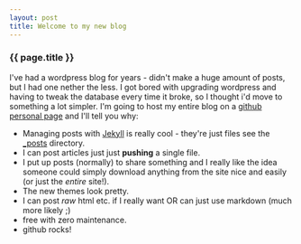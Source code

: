 ```yaml
---
layout: post
title: Welcome to my new blog
---
```


### {{ page.title }}

I've had a wordpress blog for years - didn't make a huge amount of posts, but I had one nether the less. I got bored with upgrading wordpress and having to tweak the database every time it broke, so I thought i'd move to something a lot simpler. I'm going to host my entire blog on a [github personal page](http://pages.github.com/) and I'll tell you why:

* Managing posts with [Jekyll](https://github.com/mojombo/jekyll/) is really cool - they're just files see the [\_posts](https://github.com/farproc/farproc.github.com/tree/master/_posts/) directory.
* I can post articles just just __pushing__ a single file.
* I put up posts (normally) to share something and I really like the idea someone could simply download anything from the site nice and easily (or just the _entire_ site!).
* The new themes look pretty.
* I can post _raw_ html etc. if I really want OR can just use markdown (much more likely ;)
* free with zero maintenance.
* github rocks!



